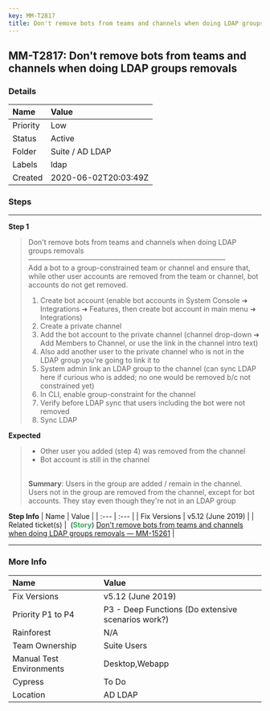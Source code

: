 ```yaml
---
key: MM-T2817
title: Don't remove bots from teams and channels when doing LDAP groups removals
---
```


## MM-T2817: Don't remove bots from teams and channels when doing LDAP groups removals

### Details

| Name     | Value                |
| :------- | :------------------- |
| Priority | Low                  |
| Status   | Active               |
| Folder   | Suite / AD LDAP      |
| Labels   | ldap                 |
| Created  | 2020-06-02T20:03:49Z |

### Steps

<hr/>

**Step 1**

> <article>Don't remove bots from teams and channels when doing LDAP groups removals<br>————————————————————————————<br>Add a bot to a group-constrained team or channel and ensure that, while other user accounts are removed from the team or channel, bot accounts do not get removed.<ol><li>Create bot account (enable bot accounts in System Console ➜ Integrations ➜ Features, then create bot account in main menu ➜ Integrations)</li><li> Create a private channel</li><li> Add the bot account to the private channel (channel drop-down ➜ Add Members to Channel, or use the link in the channel intro text)</li><li> Also add another user to the private channel who is not in the LDAP group you're going to link it to</li><li> System admin link an LDAP group to the channel (can sync LDAP here if curious who is added; no one would be removed b/c not constrained yet)</li><li> In CLI, enable group-constraint for the channel</li><li> Verify before LDAP sync that users including the bot were not removed</li><li>Sync LDAP</li></ol></article>

**Expected**

> <article><ul><li>Other user you added (step 4) was removed from the channel</li><li>Bot account is still in the channel<br><br></li></ul><strong>Summary</strong>: Users in the group are added / remain in the channel. Users not in the group are removed from the channel, except for bot accounts. They stay even though they're not in an LDAP group</article>

**Step Info**
| Name | Value |
| :--- | :--- |
| Fix Versions | v5.12 (June 2019) |
| Related ticket(s) | &nbsp;(<strong><span style="color: rgb(65, 168, 95);">Story</span></strong>)&nbsp;<a href="https://mattermost.atlassian.net/browse/MM-15261">Don't remove bots from teams and channels when doing LDAP groups removals — MM-15261</a> |

<hr/>

### More Info

| Name                     | Value                                              |
| :----------------------- | :------------------------------------------------- |
| Fix Versions             | v5.12 (June 2019)                                  |
| Priority P1 to P4        | P3 - Deep Functions (Do extensive scenarios work?) |
| Rainforest               | N/A                                                |
| Team Ownership           | Suite Users                                        |
| Manual Test Environments | Desktop,Webapp                                     |
| Cypress                  | To Do                                              |
| Location                 | AD LDAP                                            |
